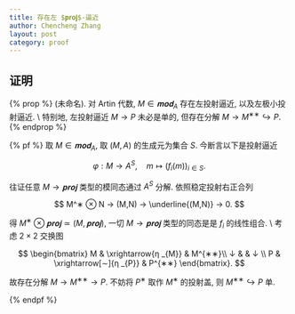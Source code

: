 ```yaml
---
title: 存在左 $𝐩𝐫𝐨𝐣$-逼近
author: Chencheng Zhang
layout: post
category: proof
---
```


## 证明

{% prop %}
(未命名).
对 Artin 代数, $M ∈ 𝐦𝐨𝐝_A$ 存在左投射逼近, 以及左极小投射逼近.
\\
特别地, 左投射逼近 $M → P$ 未必是单的, 但存在分解 $M → M^{∗ ∗ } ↪ P$.
{% endprop %}

{% pf %}
取 $M ∈ 𝐦𝐨𝐝_A$, 取 $(M,A)$ 的生成元为集合 $S$. 今断言以下是投射逼近

$$
φ : M → A^S,\quad m ↦ (f_i(m))_{i ∈ S}.
$$

往证任意 $M → 𝐩𝐫𝐨𝐣$ 类型的模同态通过 $A^S$ 分解. 依照稳定投射右正合列

$$
M^∗ ⊗ N → (M,N) → \underline{(M,N)} → 0.
$$

得 $M^∗ ⊗ 𝐩𝐫𝐨𝐣 ≃ (M,𝐩𝐫𝐨𝐣)$, 一切 $M → 𝐩𝐫𝐨𝐣$ 类型的同态是是 $f_i$ 的线性组合.
\\
考虑 $2 × 2$ 交换图

$$
\begin{bmatrix}
M & \xrightarrow{η _{M}} & M^{∗∗}\\
↓  &  & ↓ \\
P & \xrightarrow[∼]{η _{P}} & P^{∗∗}
\end{bmatrix}.
$$

故存在分解 $M → M^{∗ ∗ } → P$. 不妨将 $P^∗$ 取作 $M^∗$ 的投射盖, 则 $M^{∗ ∗ } ↪ P$ 单.

{% endpf %}
